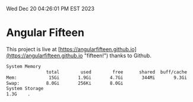 Wed Dec 20 04:26:01 PM EST 2023

# Angular Fifteen


This project is live at [https://angularfifteen.github.io](https://angularfifteen.github.io "fifteen!") thanks to Github.

```bash
System Memory
               total        used        free      shared  buff/cache   available
Mem:            15Gi       1.9Gi       4.7Gi       344Mi       9.3Gi        13Gi
Swap:          8.0Gi       256Ki       8.0Gi
System Storage
1.3G	.
